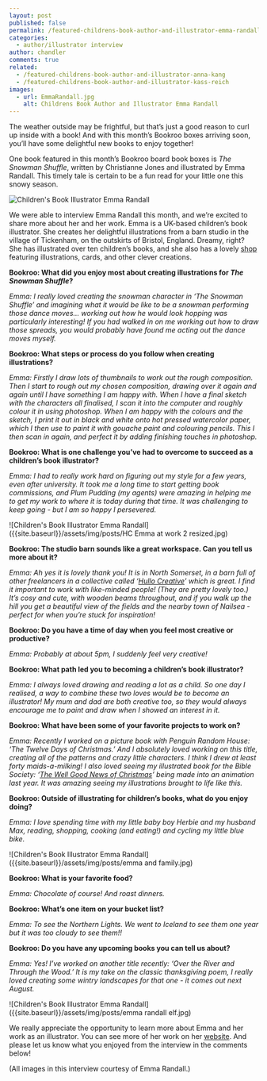 ```yaml
---
layout: post
published: false
permalink: /featured-childrens-book-author-and-illustrator-emma-randall
categories:
  - author/illustrator interview
author: chandler
comments: true
related:
  - /featured-childrens-book-author-and-illustrator-anna-kang
  - /featured-childrens-book-author-and-illustrator-kass-reich
images:
  - url: EmmaRandall.jpg
    alt: Childrens Book Author and Illustrator Emma Randall
---
```

The weather outside may be frightful, but that’s just a good reason to curl up inside with a book! And with this month’s Bookroo boxes arriving soon, you’ll have some delightful new books to enjoy together! 

One book featured in this month’s Bookroo board book boxes is _The Snowman Shuffle_, written by Christianne Jones and illustrated by Emma Randall. This timely tale is certain to be a fun read for your little one this snowy season.

![Children's Book Illustrator Emma Randall]({{site.baseurl}}/assets/img/posts/EmmaRandall.jpg)

We were able to interview Emma Randall this month, and we’re excited to share more about her and her work. Emma is a UK-based children’s book illustrator. She creates her delightful illustrations from a barn studio in the village of Tickenham, on the outskirts of Bristol, England. Dreamy, right? She has illustrated over ten children’s books, and she also has a lovely [shop](http://www.emmarandall.co.uk/shop/) featuring illustrations, cards, and other clever creations.

**Bookroo: What did you enjoy most about creating illustrations for _The Snowman Shuffle_?**

_Emma: I really loved creating the snowman character in ‘The Snowman Shuffle’ and imagining what it would be like to be a snowman performing those dance moves… working out how he would look hopping was particularly interesting! If you had walked in on me working out how to draw those spreads, you would probably have found me acting out the dance moves myself._

**Bookroo: What steps or process do you follow when creating illustrations?**

_Emma: Firstly I draw lots of thumbnails to work out the rough composition. Then I start to rough out my chosen composition, drawing over it again and again until I have something I am happy with. When I have a final sketch with the characters all finalised, I scan it into the computer and roughly colour it in using photoshop. When I am happy with the colours and the sketch, I print it out in black and white onto hot pressed watercolor paper, which I then use to paint it with gouache paint and colouring pencils. This I then scan in again, and perfect it by adding finishing touches in photoshop._

**Bookroo: What is one challenge you’ve had to overcome to succeed as a children’s book illustrator?**

_Emma: I had to really work hard on figuring out my style for a few years, even after university. It took me a long time to start getting book commissions, and Plum Pudding (my agents) were amazing in helping me to get my work to where it is today during that time. It was challenging to keep going - but I am so happy I persevered._ 

![Children's Book Illustrator Emma Randall]({{site.baseurl}}/assets/img/posts/HC Emma at work 2 resized.jpg)

**Bookroo: The studio barn sounds like a great workspace. Can you tell us more about it?**

_Emma: Ah yes it is lovely thank you! It is in North Somerset, in a barn full of other freelancers in a collective called ‘[Hullo Creative](https://www.hullocreative.com)’ which is great. I find it important to work with like-minded people! (They are pretty lovely too.) It’s cosy and cute, with wooden beams throughout, and if you walk up the hill you get a beautiful view of the fields and the nearby town of Nailsea - perfect for when you’re stuck for inspiration!_ 

**Bookroo: Do you have a time of day when you feel most creative or productive?**

_Emma: Probably at about 5pm, I suddenly feel very creative!_

**Bookroo: What path led you to becoming a children’s book illustrator?**

_Emma: I always loved drawing and reading a lot as a child. So one day I realised, a way to combine these two loves would be to become an illustrator! My mum and dad are both creative too, so they would always encourage me to paint and draw when I showed an interest in it._

**Bookroo: What have been some of your favorite projects to work on?**

_Emma: Recently I worked on a picture book with Penguin Random House: ‘The Twelve Days of Christmas.’ And I absolutely loved working on this title, creating all of the patterns and crazy little characters. I think I drew at least forty maids-a-milking! I also loved seeing my illustrated book for the Bible Society: ‘[The Well Good News of Christmas](https://www.youtube.com/watch?v=fgrOwFKeGWg&t=202s)’ being made into an animation last year. It was amazing seeing my illustrations brought to life like this._ 

**Bookroo: Outside of illustrating for children’s books, what do you enjoy doing?**

_Emma: I love spending time with my little baby boy Herbie and my husband Max, reading, shopping, cooking (and eating!) and cycling my little blue bike._

![Children's Book Illustrator Emma Randall]({{site.baseurl}}/assets/img/posts/emma and family.jpg)

**Bookroo: What is your favorite food?**

_Emma: Chocolate of course! And roast dinners._ 

**Bookroo: What’s one item on your bucket list?**

_Emma: To see the Northern Lights. We went to Iceland to see them one year but it was too cloudy to see them!!_ 

**Bookroo: Do you have any upcoming books you can tell us about?**

_Emma: Yes! I’ve worked on another title recently: ‘Over the River and Through the Wood.’ It is my take on the classic thanksgiving poem, I really loved creating some wintry landscapes for that one -  it comes out next August._

![Children's Book Illustrator Emma Randall]({{site.baseurl}}/assets/img/posts/emma randall elf.jpg)

We really appreciate the opportunity to learn more about Emma and her work as an illustrator. You can see more of her work on her [website](http://www.emmarandall.co.uk/). And please let us know what you enjoyed from the interview in the comments below!

(All images in this interview courtesy of Emma Randall.)
